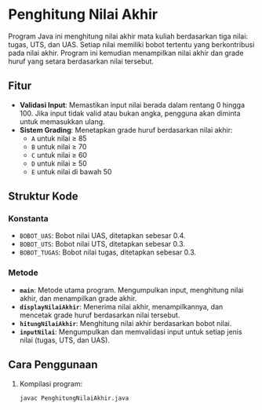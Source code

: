 # Penghitung Nilai Akhir

Program Java ini menghitung nilai akhir mata kuliah berdasarkan tiga nilai: tugas, UTS, dan UAS. Setiap nilai memiliki bobot tertentu yang berkontribusi pada nilai akhir. Program ini kemudian menampilkan nilai akhir dan grade huruf yang setara berdasarkan nilai tersebut.

## Fitur

- **Validasi Input**: Memastikan input nilai berada dalam rentang 0 hingga 100. Jika input tidak valid atau bukan angka, pengguna akan diminta untuk memasukkan ulang.
- **Sistem Grading**: Menetapkan grade huruf berdasarkan nilai akhir:
    - `A` untuk nilai ≥ 85
    - `B` untuk nilai ≥ 70
    - `C` untuk nilai ≥ 60
    - `D` untuk nilai ≥ 50
    - `E` untuk nilai di bawah 50

## Struktur Kode

### Konstanta

- `BOBOT_UAS`: Bobot nilai UAS, ditetapkan sebesar 0.4.
- `BOBOT_UTS`: Bobot nilai UTS, ditetapkan sebesar 0.3.
- `BOBOT_TUGAS`: Bobot nilai tugas, ditetapkan sebesar 0.3.

### Metode

- **`main`**: Metode utama program. Mengumpulkan input, menghitung nilai akhir, dan menampilkan grade akhir.
- **`displayNilaiAkhir`**: Menerima nilai akhir, menampilkannya, dan mencetak grade huruf berdasarkan nilai tersebut.
- **`hitungNilaiAkhir`**: Menghitung nilai akhir berdasarkan bobot nilai.
- **`inputNilai`**: Mengumpulkan dan memvalidasi input untuk setiap jenis nilai (tugas, UTS, dan UAS).

## Cara Penggunaan

1. Kompilasi program:

   ```bash
   javac PenghitungNilaiAkhir.java

